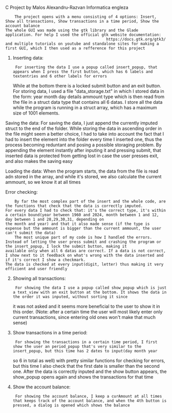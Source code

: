 C Project by Malos Alexandru-Razvan Informatica engleza

		The project opens with a menu consisting of 4 options: Insert, Show all transactions, Show transactions in a time period, Show the account balance
	The whole GUI was made using the gtk library and the Glade application. For help I used the official gtk website documentation:
												https://docs.gtk.org/gtk3/
	and multiple tutorials on youtube and standalone sites for making a first GUI, which I then used as a refference for this project

1. Inserting data:

		For inserting the data I use a popup called insert_popup, that appears when I press the first button, which has 6 labels and textentries and 6 other labels for errors
	While at the bottom there is a locked submit button and an exit button.
		For storing data, I used a file "data_storage.txt" in which I stored data in the form:
	year month day details ammount type
	which is then read from the file in a struct data type that contains all 6 datas.
	I store all the data while the program is running in a struct array, which has a maximum size of 1001 elements.

Saving the data:
		For saving the data, I just append the currently imputed struct to the end of the folder. While storing the data in ascending order in the file might seem
	a better choice, I had to take into account the fact that I had to insert the element into the folder every time I inserted one, thus the process becoming reduntant 
	and posing a possible storaging problem. By appending the element instantly after inputing it and pressing submit, that inserted data is protected from getting lost
	in case the user presses exit, and also makes the saving easy

Loading the data:
		When the program starts, the data from the file is read adn stored in the array, and while it's stored, we also calculate the current ammount, so we know it at all times

Error checking:

		By far the most complex part of the insert and the whole code, are the functions that check that the data is correctly imputed.
	For every data I had to check that: it's the correct type, it's within a certain bound(year between 1960 and 2024, month between 1 and 12, day between 1 and 28,29,30,31, depending on
	the month and year) and that it also made sense (if the type is expense but the ammount is bigger than the current ammount, the user can't submit the data)
		The most unique part of my code is how I handled the errors. Instead of letting the user press submit and crashing the program or the insert_popup, I lock the submit button, making it
	available only when all 6 datas are correct. If a data is not correct, I show next to it feedback on what's wrong with the data inserted and if it's correct I show a checkmark.
	The data is checked at every input(digit, letter) thus making it very efficient and user friendly

2. Showing all transactions:

		For showing the data I use a popup called show_popup which is just a text_view with an exit button at the bottom. It shows the data in the order it was inputed, without sorting it since
	it was not asked and it seems more beneficial to the user to show it in this order. (Note: after a certain time the user will most likely enter only current transactions, since entering old ones won't make that much sense)

3. Show transactions in a time period:

		For showing the transactions in a certain time period, I first show the user an period_popup that's very similar to the insert_popup, but this time has 2 dates to input(day month year
	so 6 in total as well) with pretty similar functions for checking for errors, but this time I also check that the first date is smaller than the second one. After the data is correctly inputed and the show button appears, the show_popup opens again and shows the transactions for that time

4. Show the account balance:

		For showing the account balance, I keep a curAmount at all times that keeps track of the account balance, and when the 4th button is pressed, a dialog is opened which shows the balance

